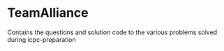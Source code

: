 # TeamAlliance
Contains the questions and solution code to the various problems solved during icpc-preparation
